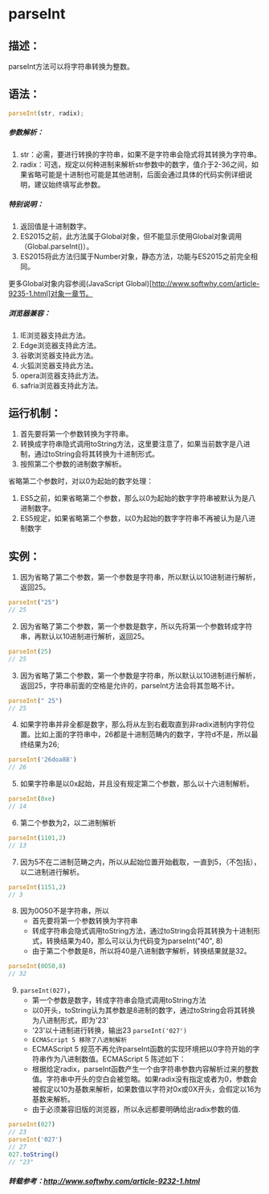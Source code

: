 # parseInt
## 描述：
parseInt方法可以将字符串转换为整数。
## 语法：
```js
parseInt(str, radix);
```
##### 参数解析：
1. str：必需，要进行转换的字符串，如果不是字符串会隐式将其转换为字符串。
2. radix：可选，规定以何种进制来解析str参数中的数字，值介于2-36之间，如果省略可能是十进制也可能是其他进制，后面会通过具体的代码实例详细说明，建议始终填写此参数。

##### 特别说明：
1. 返回值是十进制数字。
2. ES2015之前，此方法属于Global对象，但不能显示使用Global对象调用（Global.parseInt()）。
3. ES2015将此方法归属于Number对象，静态方法，功能与ES2015之前完全相同。

更多Global对象内容参阅(JavaScript Global)[http://www.softwhy.com/article-9235-1.html]对象一章节。

##### 浏览器兼容：
1. IE浏览器支持此方法。
2. Edge浏览器支持此方法。
3. 谷歌浏览器支持此方法。
4. 火狐浏览器支持此方法。
5. opera浏览器支持此方法。
6. safria浏览器支持此方法。

## 运行机制：
1. 首先要将第一个参数转换为字符串。
2. 转换成字符串隐式调用toString方法，这里要注意了，如果当前数字是八进制，通过toString会将其转换为十进制形式。
3. 按照第二个参数的进制数字解析。

省略第二个参数时，对以0为起始的数字处理：
1. ES5之前，如果省略第二个参数，那么以0为起始的数字字符串被默认为是八进制数字。
2. ES5规定，如果省略第二个参数，以0为起始的数字字符串不再被认为是八进制数字
## 实例：
1. 因为省略了第二个参数，第一个参数是字符串，所以默认以10进制进行解析，返回25。
```js
parseInt("25")
// 25
```
2. 因为省略了第二个参数，第一个参数是数字，所以先将第一个参数转成字符串，再默认以10进制进行解析，返回25。
```js
parseInt(25)
// 25
```
3. 因为省略了第二个参数，第一个参数是字符串，所以默认以10进制进行解析，返回25，字符串前面的空格是允许的，parseInt方法会将其忽略不计。
```js
parseInt(" 25")
// 25
```
4. 如果字符串并非全都是数字，那么将从左到右截取直到非radix进制内字符位置。比如上面的字符串中，26都是十进制范畴内的数字，字符d不是，所以最终结果为26;
```js
parseInt('26doa88')
// 26
```
5. 如果字符串是以0x起始，并且没有规定第二个参数，那么以十六进制解析。
```js
parseInt(0xe)
// 14
```
6. 第二个参数为2，以二进制解析
```js
parseInt(1101,2)
// 13
```
7. 因为5不在二进制范畴之内，所以从起始位置开始截取，一直到5，（不包括），以二进制进行解析。
```js
parseInt(1151,2)
// 3
```

8. 因为0O50不是字符串，所以
    - 首先要将第一个参数转换为字符串
    - 转成字符串会隐式调用toString方法，通过toString会将其转换为十进制形式，转换结果为40，那么可以认为代码变为parseInt("40", 8)
    - 由于第二个参数是8，所以将40是八进制数字解析，转换结果就是32。
```js
parseInt(0O50,8)
// 32
```
9. `parseInt(027)`，
    - 第一个参数是数字，转成字符串会隐式调用toString方法
    - 以0开头，toString认为其参数是8进制的数字，通过toString会将其转换为八进制形式，即为'23'
    - '23'以十进制进行转换，输出23
`parseInt('027')`
    - `ECMAScript 5 移除了八进制解析`
    - ECMAScript 5 规范不再允许parseInt函数的实现环境把以0字符开始的字符串作为八进制数值。ECMAScript 5 陈述如下：
    - 根据给定radix，parseInt函数产生一个由字符串参数内容解析过来的整数值。字符串中开头的空白会被忽略。如果radix没有指定或者为0，参数会被假定以10为基数来解析，如果数值以字符对0x或0X开头，会假定以16为基数来解析。
    - 由于必须兼容旧版的浏览器，所以永远都要明确给出radix参数的值.
```js
parseInt(027)
// 23
parseInt('027')
// 27
027.toString()
// "23"
```
##### 转载参考：http://www.softwhy.com/article-9232-1.html